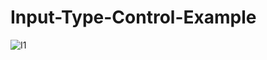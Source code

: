 # Input-Type-Control-Example
![I1](https://user-images.githubusercontent.com/61504827/122718687-dec98280-d28a-11eb-8f46-9a6e2b9f5811.PNG)
